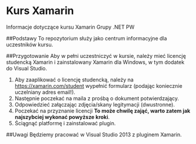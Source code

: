 # Kurs Xamarin
Informacje dotyczące kursu Xamarin Grupy .NET PW

##Podstawy
To repozytorium służy jako centrum informacyjne dla uczestników kursu.

##Przygotowanie
Aby w pełni uczestniczyć w kursie, należy mieć licencję studencką Xamarin i zainstalowany Xamarin dla Windows, w tym dodatek do Visual Studio.
1. Aby zaaplikować o licencję studencką, należy na https://xamarin.com/student wypełnić formularz (podając koniecznie uczelniany adres email!).
2. Następnie poczekać na maila z prośbą o dokument potwierdzający.
3. Odpowiedzieć załączając zdjęcia/skany legitymacji (dwustronne).
4. Poczekać na przyznanie licencji **To może chwilę zająć, warto zatem jak najszybciej wykonać powyższe kroki**.
5. Ściągnąć platformę i zainstalować plugin.

##Uwagi
Będziemy pracować w Visual Studio 2013 z pluginem Xamarin.
